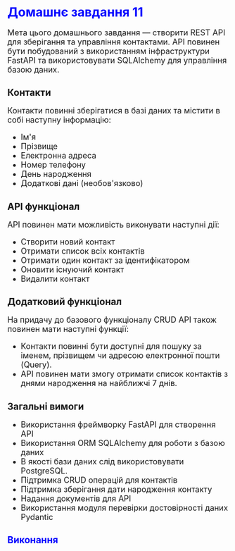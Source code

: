 <h1 align="left" style="color:blue;">Домашнє завдання 11</h1>

<p style="font-size:18px;">
Мета цього домашнього завдання — створити REST API для зберігання та управління контактами. API повинен бути побудований з використанням інфраструктури FastAPI та використовувати SQLAlchemy для управління базою даних.
</p>

<h2>Контакти</h2>

<p style="font-size:18px;">
Контакти повинні зберігатися в базі даних та містити в собі наступну інформацію:
</p>

<ul style="font-size:18px;">
<li>Ім'я</li>
<li>Прізвище</li>
<li>Електронна адреса</li>
<li>Номер телефону</li>
<li>День народження</li>
<li>Додаткові дані (необов'язково)</li>
</ul>

<h2>API функціонал</h2>

<p style="font-size:18px;">
API повинен мати можливість виконувати наступні дії:
</p>

<ul style="font-size:18px;">
<li>Створити новий контакт</li>
<li>Отримати список всіх контактів</li>
<li>Отримати один контакт за ідентифікатором</li>
<li>Оновити існуючий контакт</li>
<li>Видалити контакт</li>
</ul>

<h2>Додатковий функціонал</h2>

<p style="font-size:18px;">
На придачу до базового функціоналу CRUD API також повинен мати наступні функції:
</p>

<ul style="font-size:18px;">
<li>Контакти повинні бути доступні для пошуку за іменем, прізвищем чи адресою електронної пошти (Query).</li>
<li>API повинен мати змогу отримати список контактів з днями народження на найближчі 7 днів.</li>
</ul>

<h2>Загальні вимоги</h2>

<ul style="font-size:18px;">
<li>Використання фреймворку FastAPI для створення API</li>
<li>Використання ORM SQLAlchemy для роботи з базою даних</li>
<li>В якості бази даних слід використовувати PostgreSQL.</li>
<li>Підтримка CRUD операцій для контактів</li>
<li>Підтримка зберігання дати народження контакту</li>
<li>Надання документів для API</li>
<li>Використання модуля перевірки достовірності даних Pydantic</li>
</ul>
<h2 align="left" style="color:blue;">Виконання</h2>

<div>
  
</div>


